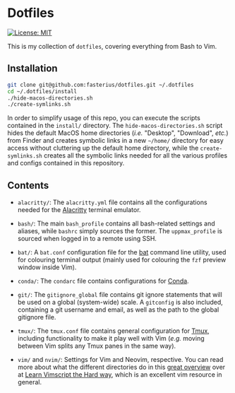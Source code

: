 # Dotfiles

[![License: MIT][1]][2]

[1]: https://img.shields.io/badge/License-MIT-blue.svg
[2]: https://opensource.org/licenses/MIT

This is my collection of `dotfiles`, covering everything from Bash to Vim.

## Installation

```bash
git clone git@github.com:fasterius/dotfiles.git ~/.dotfiles
cd ~/.dotfiles/install
./hide-macos-directories.sh
./create-symlinks.sh
```

In order to simplify usage of this repo, you can execute the scripts contained
in the `install/` directory. The `hide-macos-directories.sh` script hides the
default MacOS home directories (*i.e.* "Desktop", "Download", *etc.*) from
Finder and creates symbolic links in a new `~/home/` directory for easy access
without cluttering up the default home directory, while the
`create-symlinks.sh` creates all the symbolic links needed for all the various
profiles and configs contained in this repository.

## Contents

 * `alacritty/`: The `alacritty.yml` file contains all the configurations needed
   for the [Alacritty][3] terminal emulator.

 * `bash/`: The main `bash_profile` contains all bash-related settings and
   aliases, while `bashrc` simply sources the former. The `uppmax_profile` is
   sourced when logged in to a remote using SSH.

 * `bat/`: A `bat.conf` configuration file for the [bat][4] command line
   utility, used for colouring terminal output (mainly used for colouring the
   `fzf` preview window inside Vim).

 * `conda/`: The `condarc` file contains configurations for [Conda][5].

 * `git/`: The `gitignore_global` file contains git ignore statements that will
   be used on a global (system-wide) scale. A `gitconfig` is also included,
   containing a git username and email, as well as the path to the global
   gitignore file.

 * `tmux/`: The `tmux.conf` file contains general configuration for [Tmux][6],
   including functionality to make it play well with Vim (*e.g.* moving between
   Vim splits any Tmux panes in the same way).

 * `vim/` and `nvim/`: Settings for Vim and Neovim, respective. You can read
   more about what the different directories do in this [great overview][7] over
   at [Learn Vimscript the Hard way][8], which is an excellent vim resource in
   general.

[3]: https://github.com/alacritty/alacritty
[4]: https://github.com/sharkdp/bat
[5]: https://docs.conda.io/en/latest/
[6]: https://github.com/tmux/tmux
[7]: https://learnvimscriptthehardway.stevelosh.com/chapters/42.html
[8]: https://learnvimscriptthehardway.stevelosh.com/
